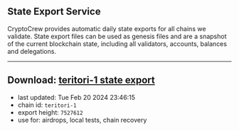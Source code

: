 ## State Export Service
CryptoCrew provides automatic daily state exports for all chains we validate. State export files can be used as genesis files and are a snapshot of the current blockchain state, including all validators, accounts, balances and delegations.

---
**Download: [teritori-1 state export](https://dl-eu2.ccvalidators.com/SERVICE/teritori/teritori-1_export_7527612.json)**
---

- last updated: Tue Feb 20 2024 23:46:15
- chain id: `teritori-1`
- export height: `7527612`
- use for: airdrops, local tests, chain recovery
